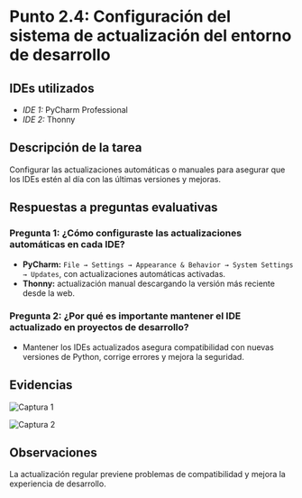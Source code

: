 # Punto 2.4: Configuración del sistema de actualización del entorno de desarrollo

## IDEs utilizados
- *IDE 1:* PyCharm Professional
- *IDE 2:* Thonny

## Descripción de la tarea
Configurar las actualizaciones automáticas o manuales para asegurar que los IDEs estén al día con las últimas versiones y mejoras.

## Respuestas a preguntas evaluativas
### Pregunta 1: ¿Cómo configuraste las actualizaciones automáticas en cada IDE?
- **PyCharm:** `File → Settings → Appearance & Behavior → System Settings → Updates`, con actualizaciones automáticas activadas.  
- **Thonny:** actualización manual descargando la versión más reciente desde la web.

### Pregunta 2: ¿Por qué es importante mantener el IDE actualizado en proyectos de desarrollo?
- Mantener los IDEs actualizados asegura compatibilidad con nuevas versiones de Python, corrige errores y mejora la seguridad.

## Evidencias
![Captura 1](../capturas/9.png)  

![Captura 2](../capturas/10.png)

## Observaciones
La actualización regular previene problemas de compatibilidad y mejora la experiencia de desarrollo.
